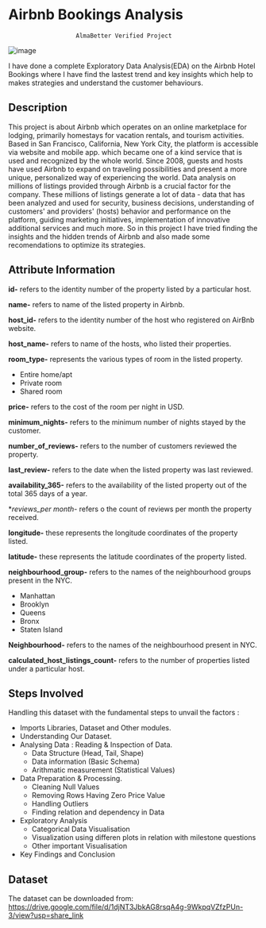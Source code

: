 # Airbnb Bookings Analysis
        		 	   AlmaBetter Verified Project

![image](https://i.pinimg.com/736x/12/fd/92/12fd9293082973bdd3b9ebafc084b426--motion-design-app-design.jpg)

I have done a complete Exploratory Data Analysis(EDA) on the Airbnb Hotel Bookings where I have find the lastest trend and key insights which help to makes strategies and understand the customer behaviours.



## Description

This project is about Airbnb which operates on an online marketplace for lodging, primarily homestays for vacation rentals, and tourism activities. Based in San Francisco, California, New York City, the platform is accessible via website and mobile app. which became one of a kind service that is used and recognized by the whole world. Since 2008, guests and hosts have used Airbnb to expand on traveling possibilities and present a more unique, personalized way of experiencing the world. Data analysis on millions of listings provided through Airbnb is a crucial factor for the company. These millions of listings generate a lot of data - data that has been analyzed and used for security, business decisions, understanding of customers' and providers' (hosts) behavior and performance on the platform, guiding marketing initiatives, implementation of innovative additional services and much more. So in this project I have tried finding the insights and the hidden trends of Airbnb and also made some recomendations to optimize its strategies.


## Attribute Information


**id-** refers to the identity number of the property listed by a particular host.

**name-** refers to name of the listed property in Airbnb.

**host_id-** refers to the identity number of the host who registered on AirBnb website.

**host_name-** refers to name of the hosts, who listed their properties.

**room_type-** represents the various types of room in the listed property.
* Entire home/apt
* Private room
* Shared room
        
**price-** refers to the cost of the room per night in USD.

**minimum_nights-** refers to the minimum number of nights stayed by the customer.

**number_of_reviews-** refers to the number of customers reviewed the property.

**last_review-** refers to the date when the listed property was last reviewed.

**availability_365-** refers to the availability of the listed property out of the total 365 days of a year.

**reviews_per month-* refers o the count of reviews per month the property received.

**longitude-** these represents the longitude coordinates of the property listed.

**latitude-** these represents the latitude coordinates of the property listed.

**neighbourhood_group-** refers to the names of the neighbourhood groups present in the NYC.
* Manhattan
* Brooklyn
* Queens
* Bronx
* Staten Island
        
**Neighbourhood-** refers to the names of the neighbourhood present in NYC.

**calculated_host_listings_count-** refers to the number of properties listed under a particular host.


## Steps Involved


Handling this dataset with the fundamental steps to unvail the factors :

* Imports Libraries, Dataset and Other modules.
* Understanding Our Dataset.
* Analysing Data : Reading & Inspection of Data.
    *   Data Structure (Head, Tail, Shape)
    *   Data information (Basic Schema)
    *   Arithmatic measurement (Statistical Values)
* Data Preparation & Processing.
    *   Cleaning Null Values
    *   Removing Rows Having Zero Price Value
    *   Handling Outliers 
    *   Finding relation and dependency in Data
* Exploratory Analysis
    *   Categorical Data Visualisation
    *   Visualization using differen plots in relation with milestone questions
    *   Other important Visualisation
* Key Findings and Conclusion



## Dataset

The dataset can be downloaded from: https://drive.google.com/file/d/1djNT3JbkAG8rsqA4g-9WkpqVZfzPUn-3/view?usp=share_link


